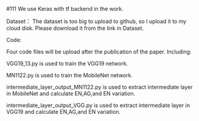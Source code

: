 #111
We use Keras with tf backend in the work.


Dataset：
The dataset is too big to upload to github, so I upload it to my cloud disk. Please download it from the link in Dataset.

Code:

Four code files will be upload after the publication of the paper.
Including:

VGG19_13.py is used to train the VGG19 network.

MN1122.py is used to train the MobileNet network.

intermediate_layer_output_MN1122.py is used to extract intermediate layer in MobileNet and calculate EN,AG,and EN variation.

intermediate_layer_output_VGG.py is used to extract intermediate layer in VGG19 and calculate EN,AG,and EN variation.



